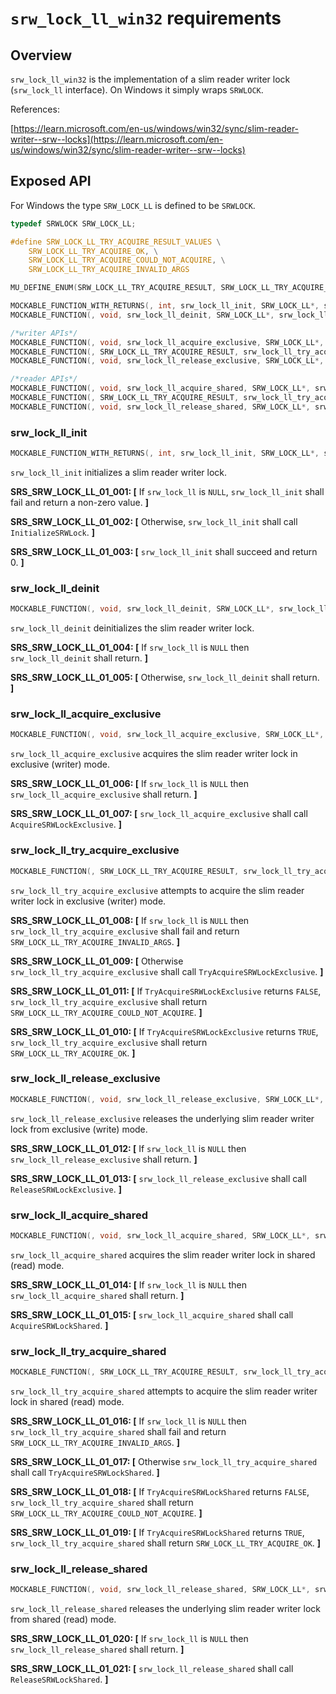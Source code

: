 # `srw_lock_ll_win32` requirements

## Overview

`srw_lock_ll_win32` is the implementation of a slim reader writer lock (`srw_lock_ll` interface). On Windows it simply wraps `SRWLOCK`.

References:

[https://learn.microsoft.com/en-us/windows/win32/sync/slim-reader-writer--srw--locks](https://learn.microsoft.com/en-us/windows/win32/sync/slim-reader-writer--srw--locks)

## Exposed API

For Windows the type `SRW_LOCK_LL` is defined to be `SRWLOCK`.

```c
typedef SRWLOCK SRW_LOCK_LL;
```

```c
#define SRW_LOCK_LL_TRY_ACQUIRE_RESULT_VALUES \
    SRW_LOCK_LL_TRY_ACQUIRE_OK, \
    SRW_LOCK_LL_TRY_ACQUIRE_COULD_NOT_ACQUIRE, \
    SRW_LOCK_LL_TRY_ACQUIRE_INVALID_ARGS

MU_DEFINE_ENUM(SRW_LOCK_LL_TRY_ACQUIRE_RESULT, SRW_LOCK_LL_TRY_ACQUIRE_RESULT_VALUES)

MOCKABLE_FUNCTION_WITH_RETURNS(, int, srw_lock_ll_init, SRW_LOCK_LL*, srw_lock_ll)(0, MU_FAILURE);
MOCKABLE_FUNCTION(, void, srw_lock_ll_deinit, SRW_LOCK_LL*, srw_lock_ll);

/*writer APIs*/
MOCKABLE_FUNCTION(, void, srw_lock_ll_acquire_exclusive, SRW_LOCK_LL*, srw_lock_ll);
MOCKABLE_FUNCTION(, SRW_LOCK_LL_TRY_ACQUIRE_RESULT, srw_lock_ll_try_acquire_exclusive, SRW_LOCK_LL*, srw_lock_ll);
MOCKABLE_FUNCTION(, void, srw_lock_ll_release_exclusive, SRW_LOCK_LL*, srw_lock_ll);

/*reader APIs*/
MOCKABLE_FUNCTION(, void, srw_lock_ll_acquire_shared, SRW_LOCK_LL*, srw_lock_ll);
MOCKABLE_FUNCTION(, SRW_LOCK_LL_TRY_ACQUIRE_RESULT, srw_lock_ll_try_acquire_shared, SRW_LOCK_LL*, srw_lock_ll);
MOCKABLE_FUNCTION(, void, srw_lock_ll_release_shared, SRW_LOCK_LL*, srw_lock_ll);
```

### srw_lock_ll_init
```c
MOCKABLE_FUNCTION_WITH_RETURNS(, int, srw_lock_ll_init, SRW_LOCK_LL*, srw_lock_ll)(0, MU_FAILURE);
```

`srw_lock_ll_init` initializes a slim reader writer lock.

**SRS_SRW_LOCK_LL_01_001: [** If `srw_lock_ll` is `NULL`, `srw_lock_ll_init` shall fail and return a non-zero value. **]**

**SRS_SRW_LOCK_LL_01_002: [** Otherwise, `srw_lock_ll_init` shall call `InitializeSRWLock`. **]**

**SRS_SRW_LOCK_LL_01_003: [** `srw_lock_ll_init` shall succeed and return 0. **]**

### srw_lock_ll_deinit
```c
MOCKABLE_FUNCTION(, void, srw_lock_ll_deinit, SRW_LOCK_LL*, srw_lock_ll);
```

`srw_lock_ll_deinit` deinitializes the slim reader writer lock.

**SRS_SRW_LOCK_LL_01_004: [** If `srw_lock_ll` is `NULL` then `srw_lock_ll_deinit` shall return. **]**

**SRS_SRW_LOCK_LL_01_005: [** Otherwise, `srw_lock_ll_deinit` shall return. **]**

### srw_lock_ll_acquire_exclusive
```c
MOCKABLE_FUNCTION(, void, srw_lock_ll_acquire_exclusive, SRW_LOCK_LL*, srw_lock_ll);
```

`srw_lock_ll_acquire_exclusive` acquires the slim reader writer lock in exclusive (writer) mode.

**SRS_SRW_LOCK_LL_01_006: [** If `srw_lock_ll` is `NULL` then `srw_lock_ll_acquire_exclusive` shall return. **]**

**SRS_SRW_LOCK_LL_01_007: [** `srw_lock_ll_acquire_exclusive` shall call `AcquireSRWLockExclusive`. **]**

### srw_lock_ll_try_acquire_exclusive
```c
MOCKABLE_FUNCTION(, SRW_LOCK_LL_TRY_ACQUIRE_RESULT, srw_lock_ll_try_acquire_exclusive, SRW_LOCK_LL*, srw_lock_ll);
```

`srw_lock_ll_try_acquire_exclusive` attempts to acquire the slim reader writer lock in exclusive (writer) mode.

**SRS_SRW_LOCK_LL_01_008: [** If `srw_lock_ll` is `NULL` then `srw_lock_ll_try_acquire_exclusive` shall fail and return `SRW_LOCK_LL_TRY_ACQUIRE_INVALID_ARGS`. **]**

**SRS_SRW_LOCK_LL_01_009: [** Otherwise `srw_lock_ll_try_acquire_exclusive` shall call `TryAcquireSRWLockExclusive`. **]**

**SRS_SRW_LOCK_LL_01_011: [** If `TryAcquireSRWLockExclusive` returns `FALSE`, `srw_lock_ll_try_acquire_exclusive` shall return `SRW_LOCK_LL_TRY_ACQUIRE_COULD_NOT_ACQUIRE`. **]**

**SRS_SRW_LOCK_LL_01_010: [** If `TryAcquireSRWLockExclusive` returns `TRUE`, `srw_lock_ll_try_acquire_exclusive` shall return `SRW_LOCK_LL_TRY_ACQUIRE_OK`. **]**

### srw_lock_ll_release_exclusive
```c
MOCKABLE_FUNCTION(, void, srw_lock_ll_release_exclusive, SRW_LOCK_LL*, srw_lock_ll);
```

`srw_lock_ll_release_exclusive` releases the underlying slim reader writer lock from exclusive (write) mode.

**SRS_SRW_LOCK_LL_01_012: [** If `srw_lock_ll` is `NULL` then `srw_lock_ll_release_exclusive` shall return. **]**

**SRS_SRW_LOCK_LL_01_013: [** `srw_lock_ll_release_exclusive` shall call `ReleaseSRWLockExclusive`. **]**

### srw_lock_ll_acquire_shared
```c
MOCKABLE_FUNCTION(, void, srw_lock_ll_acquire_shared, SRW_LOCK_LL*, srw_lock_ll);
```

`srw_lock_ll_acquire_shared` acquires the slim reader writer lock in shared (read) mode.

**SRS_SRW_LOCK_LL_01_014: [** If `srw_lock_ll` is `NULL` then `srw_lock_ll_acquire_shared` shall return. **]**

**SRS_SRW_LOCK_LL_01_015: [** `srw_lock_ll_acquire_shared` shall call `AcquireSRWLockShared`. **]**

### srw_lock_ll_try_acquire_shared
```c
MOCKABLE_FUNCTION(, SRW_LOCK_LL_TRY_ACQUIRE_RESULT, srw_lock_ll_try_acquire_shared, SRW_LOCK_LL*, srw_lock_ll);
```

`srw_lock_ll_try_acquire_shared` attempts to acquire the slim reader writer lock in shared (read) mode.

**SRS_SRW_LOCK_LL_01_016: [** If `srw_lock_ll` is `NULL` then `srw_lock_ll_try_acquire_shared` shall fail and return `SRW_LOCK_LL_TRY_ACQUIRE_INVALID_ARGS`. **]**

**SRS_SRW_LOCK_LL_01_017: [** Otherwise `srw_lock_ll_try_acquire_shared` shall call `TryAcquireSRWLockShared`. **]**

**SRS_SRW_LOCK_LL_01_018: [** If `TryAcquireSRWLockShared` returns `FALSE`, `srw_lock_ll_try_acquire_shared` shall return `SRW_LOCK_LL_TRY_ACQUIRE_COULD_NOT_ACQUIRE`. **]**

**SRS_SRW_LOCK_LL_01_019: [** If `TryAcquireSRWLockShared` returns `TRUE`, `srw_lock_ll_try_acquire_shared` shall return `SRW_LOCK_LL_TRY_ACQUIRE_OK`. **]**

### srw_lock_ll_release_shared
```c
MOCKABLE_FUNCTION(, void, srw_lock_ll_release_shared, SRW_LOCK_LL*, srw_lock_ll);
```

`srw_lock_ll_release_shared` releases the underlying slim reader writer lock from shared (read) mode.

**SRS_SRW_LOCK_LL_01_020: [** If `srw_lock_ll` is `NULL` then `srw_lock_ll_release_shared` shall return. **]**

**SRS_SRW_LOCK_LL_01_021: [** `srw_lock_ll_release_shared` shall call `ReleaseSRWLockShared`. **]**
